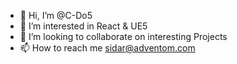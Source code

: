 - 👋 Hi, I’m @C-Do5
- 👀 I’m interested in React & UE5
- 💞️ I’m looking to collaborate on interesting Projects
- 📫 How to reach me sidar@adventom.com

<!---
C-Do5/C-Do5 is a ✨ special ✨ repository because its `README.md` (this file) appears on your GitHub profile.
You can click the Preview link to take a look at your changes.
--->
